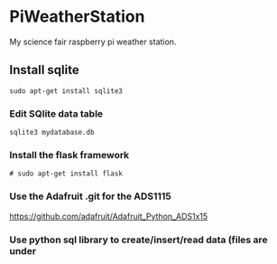 # PiWeatherStation
My science fair raspberry pi weather station.

## Install sqlite
```
sudo apt-get install sqlite3
```
### Edit SQlite data table 

```
sqlite3 mydatabase.db
```


### Install the flask framework

```
# sudo apt-get install flask
```
### Use the Adafruit .git for the ADS1115

https://github.com/adafruit/Adafruit_Python_ADS1x15


### Use python sql library to create/insert/read data (files are under 
